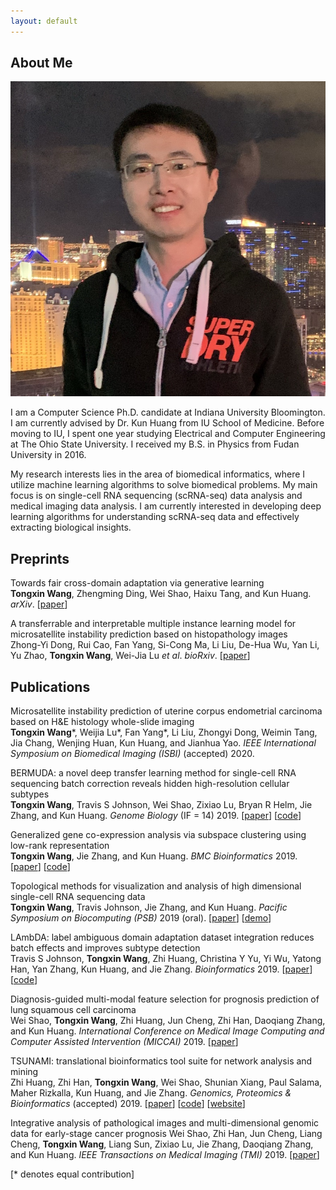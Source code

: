 ```yaml
---
layout: default
---
```


## About Me

<img class="profile-picture" src="Tongxin.jpeg">

I am a Computer Science Ph.D. candidate at Indiana University Bloomington. I am currently advised by Dr. Kun Huang from IU School of Medicine. Before moving to IU, I spent one year studying Electrical and Computer Engineering at The Ohio State University. I received my B.S. in Physics from Fudan University in 2016.

My research interests lies in the area of biomedical informatics, where I utilize machine learning algorithms to solve biomedical problems. My main focus is on single-cell RNA sequencing (scRNA-seq) data analysis and medical imaging data analysis. I am currently interested in developing deep learning algorithms for understanding scRNA-seq data and effectively extracting biological insights. 


## Preprints

Towards fair cross-domain adaptation via generative learning    
**Tongxin Wang**, Zhengming Ding, Wei Shao, Haixu Tang, and Kun Huang. *arXiv*. [[paper](https://arxiv.org/abs/2003.02366)]

A transferrable and interpretable multiple instance learning model for microsatellite instability prediction based on histopathology images    
Zhong-Yi Dong, Rui Cao, Fan Yang, Si-Cong Ma, Li Liu, De-Hua Wu, Yan Li, Yu Zhao, **Tongxin Wang**, Wei-Jia Lu *et al*. *bioRxiv*. [[paper](https://www.biorxiv.org/content/10.1101/2020.02.29.971150v1.abstract)]


## Publications

Microsatellite instability prediction of uterine corpus endometrial carcinoma based on H&E histology whole-slide imaging    
**Tongxin Wang**\*, Weijia Lu\*, Fan Yang\*, Li Liu, Zhongyi Dong, Weimin Tang, Jia Chang, Wenjing Huan, Kun Huang, and Jianhua Yao. *IEEE International Symposium on Biomedical Imaging (ISBI)* (accepted) 2020.

BERMUDA: a novel deep transfer learning method for single-cell RNA sequencing batch correction reveals hidden high-resolution cellular subtypes    
**Tongxin Wang**, Travis S Johnson, Wei Shao, Zixiao Lu, Bryan R Helm, Jie Zhang, and Kun Huang. *Genome Biology* (IF = 14) 2019. [[paper](https://doi.org/10.1186/s13059-019-1764-6)] [[code](https://github.com/txWang/BERMUDA)]

Generalized gene co-expression analysis via subspace clustering using low-rank representation    
**Tongxin Wang**, Jie Zhang, and Kun Huang. *BMC Bioinformatics* 2019. [[paper](https://doi.org/10.1186/s12859-019-2733-5)] [[code](https://github.com/txWang/generalized_GCNA)]

Topological methods for visualization and analysis of high dimensional single-cell RNA sequencing data    
**Tongxin Wang**, Travis Johnson, Jie Zhang, and Kun Huang. *Pacific Symposium on Biocomputing (PSB)* 2019 (oral). [[paper](https://www.ncbi.nlm.nih.gov/pmc/articles/PMC6417818/)] [[demo](https://github.com/txWang/Mapper_PSB)]

LAmbDA: label ambiguous domain adaptation dataset integration reduces batch effects and improves subtype detection    
Travis S Johnson, **Tongxin Wang**, Zhi Huang, Christina Y Yu, Yi Wu, Yatong Han, Yan Zhang, Kun Huang, and Jie Zhang. *Bioinformatics* 2019. [[paper](https://doi.org/10.1093/bioinformatics/btz295)] [[code](https://github.com/tsteelejohnson91/LAmbDA)]

Diagnosis-guided multi-modal feature selection for prognosis prediction of lung squamous cell carcinoma    
Wei Shao, **Tongxin Wang**, Zhi Huang, Jun Cheng, Zhi Han, Daoqiang Zhang, and Kun Huang. *International Conference on Medical Image Computing and Computer Assisted Intervention (MICCAI)* 2019. [[paper](https://link.springer.com/chapter/10.1007/978-3-030-32251-9_13)]

TSUNAMI: translational bioinformatics tool suite for network analysis and mining    
Zhi Huang, Zhi Han, **Tongxin Wang**, Wei Shao, Shunian Xiang, Paul Salama, Maher Rizkalla, Kun Huang, and Jie Zhang. *Genomics, Proteomics & Bioinformatics* (accepted) 2019. [[paper](https://www.biorxiv.org/content/10.1101/787507v1)] [[code](https://github.com/huangzhii/TSUNAMI)] [[website](http://spore.ph.iu.edu:3838/zhihuan/TSUNAMI)]

Integrative analysis of pathological images and multi-dimensional genomic data for early-stage cancer prognosis
Wei Shao, Zhi Han, Jun Cheng, Liang Cheng, **Tongxin Wang**, Liang Sun, Zixiao Lu, Jie Zhang, Daoqiang Zhang, and Kun Huang. *IEEE Transactions on Medical Imaging (TMI)* 2019. [[paper](https://doi.org/10.1109/TMI.2019.2920608)]

[\* denotes equal contribution]